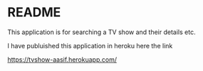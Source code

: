 # README

This application is for searching a TV show and their details etc.

I have publuished this application in heroku here the link

https://tvshow-aasif.herokuapp.com/


